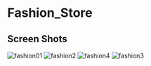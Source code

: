 # Fashion_Store

## Screen Shots
![fashion01](https://github.com/TheShivamPatel/Fashion_Store/assets/110902638/f93b9172-2bb0-42e8-9551-cff982f3f5d4)
![fashion2](https://github.com/TheShivamPatel/Fashion_Store/assets/110902638/bf87b90d-8c10-4a78-99f4-a75a98c6fa5b)
![fashion4](https://github.com/TheShivamPatel/Fashion_Store/assets/110902638/258e31e3-12e0-4e65-975e-1a22c069bb3f)
![fashion3](https://github.com/TheShivamPatel/Fashion_Store/assets/110902638/f732ec8c-2695-4a1e-abf4-2b973ada51a9)
